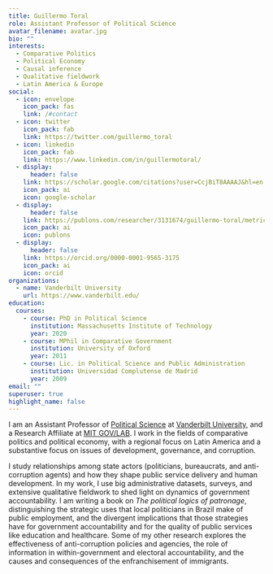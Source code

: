 ```yaml
---
title: Guillermo Toral
role: Assistant Professor of Political Science
avatar_filename: avatar.jpg
bio: ""
interests:
  - Comparative Politics
  - Political Economy
  - Causal inference
  - Qualitative fieldwork
  - Latin America & Europe
social:
  - icon: envelope
    icon_pack: fas
    link: /#contact
  - icon: twitter
    icon_pack: fab
    link: https://twitter.com/guillermo_toral
  - icon: linkedin
    icon_pack: fab
    link: https://www.linkedin.com/in/guillermotoral/
  - display:
      header: false
    link: https://scholar.google.com/citations?user=CcjBiT8AAAAJ&hl=en
    icon_pack: ai
    icon: google-scholar
  - display:
      header: false
    link: https://publons.com/researcher/3131674/guillermo-toral/metrics/
    icon_pack: ai
    icon: publons
  - display:
      header: false
    link: https://orcid.org/0000-0001-9565-3175
    icon_pack: ai
    icon: orcid
organizations:
  - name: Vanderbilt University
    url: https://www.vanderbilt.edu/
education:
  courses:
    - course: PhD in Political Science
      institution: Massachusetts Institute of Technology
      year: 2020
    - course: MPhil in Comparative Government
      institution: University of Oxford
      year: 2011
    - course: Lic. in Political Science and Public Administration
      institution: Universidad Complutense de Madrid
      year: 2009
email: ""
superuser: true
highlight_name: false
---
```

I am an Assistant Professor of [Political Science](https://www.vanderbilt.edu/political-science/) at [Vanderbilt University](https://www.vanderbilt.edu/), and a Research Affiliate at [MIT GOV/LAB](https://mitgovlab.org/). I work in the fields of comparative politics and political economy, with a regional focus on Latin America and a substantive focus on issues of development, governance, and corruption.

I study relationships among state actors (politicians, bureaucrats, and anti-corruption agents) and how they shape public service delivery and human development. In my work, I use big administrative datasets, surveys, and extensive qualitative fieldwork to shed light on dynamics of government accountability. I am writing a book on *The political logics of patronage*, distinguishing the strategic uses that local politicians in Brazil make of public employment, and the divergent implications that those strategies have for government accountability and for the quality of public services like education and healthcare. Some of my other research explores the effectiveness of anti-corruption policies and agencies, the role of information in within-government and electoral accountability, and the causes and consequences of the enfranchisement of immigrants.
